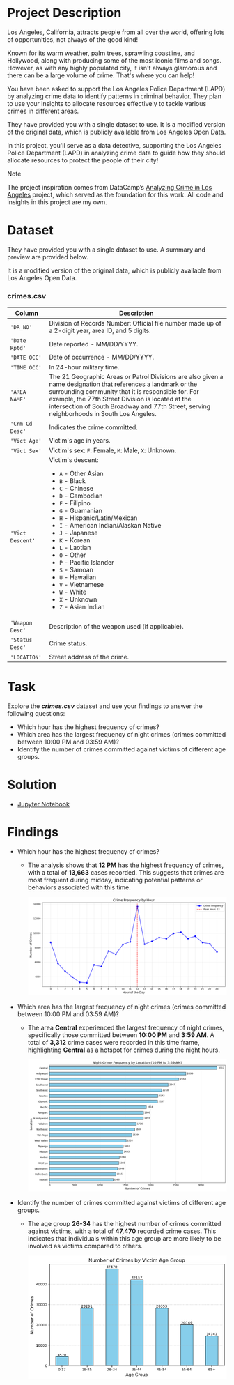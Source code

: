 # Project Description
Los Angeles, California, attracts people from all over the world, offering lots of opportunities, not always of the good kind!

Known for its warm weather, palm trees, sprawling coastline, and Hollywood, along with producing some of the most iconic films and songs. However, as with any highly populated city, it isn't always glamorous and there can be a large volume of crime. That's where you can help!

You have been asked to support the Los Angeles Police Department (LAPD) by analyzing crime data to identify patterns in criminal behavior. They plan to use your insights to allocate resources effectively to tackle various crimes in different areas.

They have provided you with a single dataset to use. It is a modified version of the original data, which is publicly available from Los Angeles Open Data.

In this project, you'll serve as a data detective, supporting the Los Angeles Police Department (LAPD) in analyzing crime data to guide how they should allocate resources to protect the people of their city!

> [!NOTE]  
> The project inspiration comes from DataCamp’s [Analyzing Crime in Los Angeles](https://app.datacamp.com/learn/projects/1876) project, which served as the foundation for this work.
> All code and insights in this project are my own.

# Dataset
They have provided you with a single dataset to use. A summary and preview are provided below.

It is a modified version of the original data, which is publicly available from Los Angeles Open Data.

### **crimes.csv**
| Column     | Description              |
|------------|--------------------------|
| `'DR_NO'` | Division of Records Number: Official file number made up of a 2-digit year, area ID, and 5 digits. |
| `'Date Rptd'` | Date reported - MM/DD/YYYY. |
| `'DATE OCC'` | Date of occurrence - MM/DD/YYYY. |
| `'TIME OCC'` | In 24-hour military time. |
| `'AREA NAME'` | The 21 Geographic Areas or Patrol Divisions are also given a name designation that references a landmark or the surrounding community that it is responsible for. For example, the 77th Street Division is located at the intersection of South Broadway and 77th Street, serving neighborhoods in South Los Angeles. |
| `'Crm Cd Desc'` | Indicates the crime committed. |
| `'Vict Age'` | Victim's age in years. |
| `'Vict Sex'` | Victim's sex: `F`: Female, `M`: Male, `X`: Unknown. |
| `'Vict Descent'` | Victim's descent:<ul><li>`A` - Other Asian</li><li>`B` - Black</li><li>`C` - Chinese</li><li>`D` - Cambodian</li><li>`F` - Filipino</li><li>`G` - Guamanian</li><li>`H` - Hispanic/Latin/Mexican</li><li>`I` - American Indian/Alaskan Native</li><li>`J` - Japanese</li><li>`K` - Korean</li><li>`L` - Laotian</li><li>`O` - Other</li><li>`P` - Pacific Islander</li><li>`S` - Samoan</li><li>`U` - Hawaiian</li><li>`V` - Vietnamese</li><li>`W` - White</li><li>`X` - Unknown</li><li>`Z` - Asian Indian</li> |
| `'Weapon Desc'` | Description of the weapon used (if applicable). |
| `'Status Desc'` | Crime status. |
| `'LOCATION'` | Street address of the crime. |

# Task
Explore the ***crimes.csv*** dataset and use your findings to answer the following questions:
- Which hour has the highest frequency of crimes? 
- Which area has the largest frequency of night crimes (crimes committed between 10:00 PM and 03:59 AM)?
- Identify the number of crimes committed against victims of different age groups.

# Solution
- [Jupyter Notebook](notebook.ipynb)

# Findings
- Which hour has the highest frequency of crimes?
    - The analysis shows that **12 PM** has the highest frequency of crimes, with a total of **13,663** cases recorded. This suggests that crimes are most frequent during midday, indicating potential patterns or behaviors associated with this time.

        ![Crime Peak Hours](charts/crime_peak_hours.png)
- Which area has the largest frequency of night crimes (crimes committed between 10:00 PM and 03:59 AM)?
    - The area **Central** experienced the largest frequency of night crimes, specifically those committed between **10:00 PM** and **3:59 AM**. A total of **3,312** crime cases were recorded in this time frame, highlighting **Central** as a hotspot for crimes during the night hours.
        
        ![Night Crime Frequency By Area](charts/freq_night_crime_area.png)
- Identify the number of crimes committed against victims of different age groups.
    - The age group **26-34** has the highest number of crimes committed against victims, with a total of **47,470** recorded crime cases. This indicates that individuals within this age group are more likely to be involved as victims compared to others.

        ![Crime By Victim Age Group](charts/crimes_by_victim_age_group.png)
        